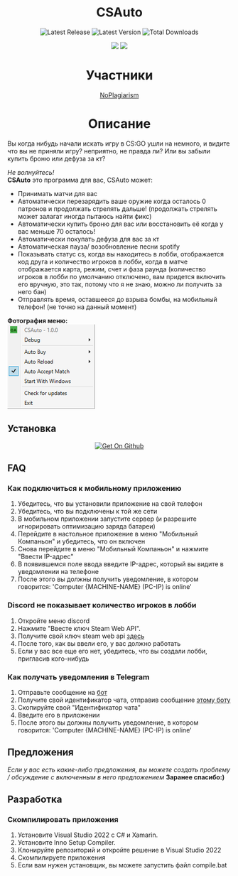 <h1 align="center">CSAuto</h1>
<!--
<p align="center">
   <a href="https://www.virustotal.com/gui/file/f68ba52499a4158e2d72876c33ea8ee5ade3ab496b2da4bbcb109383a29a61ed?nocache=1"><img src="https://github.com/MurkyYT/CSAuto/blob/dev/virustotal_icon.png?raw=true" height="40" alt="VirusTotal scan"></a>
</p>
-->
<p align="center">
  <img width="auto" src="https://img.shields.io/github/release-date/murkyyt/csauto?label=Latest%20release" alt="Latest Release">
  <img width="auto" src="https://img.shields.io/github/v/tag/murkyyt/csauto?label=Latest%20version" alt="Latest Version">
  <img width="auto" src="https://img.shields.io/github/downloads/murkyyt/csauto/total?color=brightgreen&label=Total%20downloads" alt="Total Downloads">
</p>
<p align="center">
  <a href="https://github.com/MurkyYT/CSAuto/blob/master/README.md"><img src="https://img.shields.io/badge/язык-en-red.svg"></a>
  <a href="https://github.com/MurkyYT/CSAuto/blob/master/README_ru.md"><img src="https://img.shields.io/badge/язык-ru-yellow.svg"></a>
</p>
<h1 align="center">Участники</h1>
<p align="center">    
  <a href="https://github.com/NoPlagiarism">NoPlagiarism</a>
  <!-- more links here -->
</p>

<h1 align="center">Описание</h1>
Вы когда нибудь начали искать игру в CS:GO ушли на немного, и видите что вы не приняли игру?
неприятно, не правда ли?
Или вы забыли купить броню или дефуза за кт?

*Не волнуйтесь!*  
**CSAuto** это программа для вас, CSAuto может:
* Принимать матчи для вас
* Автоматически перезарядить ваше оружие когда осталось 0 патронов и продолжать стрелять дальше! (продолжать стрелять может залагат иногда пытаюсь найти фикс)
* Автоматически купить броню для вас или восстановить её когда у вас меньше 70 осталось!
* Автоматически покупать дефуза для вас за кт
* Автоматическая пауза/ возобновление песни spotify
* Показывать статус cs, когда вы находитесь в лобби, отображается код друга и количество игроков в лобби, когда в матче отображается карта, режим, счет и фаза раунда (количество игроков в лобби по умолчанию отключено, вам придется включить его вручную, это так, потому что я не знаю, можно ли получить за него бан)
* Отправлять время, оставшееся до взрыва бомбы, на мобильный телефон! (не точно на данный момент)

**Фотография меню:**  
![right-click-menu](menuimage.png)
## Установка
<p align="center">    
  <a href="https://github.com/murkyyt/csauto/releases"><img src="https://github.com/machiav3lli/oandbackupx/blob/034b226cea5c1b30eb4f6a6f313e4dadcbb0ece4/badge_github.png" height="80" alt="Get On Github"></a>
</p>

## FAQ
### **Как подключиться к мобильному приложению**
  1. Убедитесь, что вы установили приложение на свой телефон
  2. Убедитесь, что вы подключены к той же сети
  3. В мобильном приложении запустите сервер (и разрешите игнорировать оптимизацию заряда батареи)
  4. Перейдите в настольное приложение в меню "Мобильный Компаньон" и убедитесь, что он включен
  5. Снова перейдите в меню "Мобильный Компаньон" и нажмите "Ввести IP-адрес"
  6. В появившемся поле ввода введите IP-адрес, который вы видите в уведомлении на телефоне
  7. После этого вы должны получить уведомление, в котором говорится: 'Computer {MACHINE-NAME} (PC-IP) is online'
### **Discord не показывает количество игроков в лобби**
   1. Откройте меню discord
   2. Нажмите "Ввесте ключ Steam Web API".
   3. Получите свой ключ steam web api [здесь](https://steamcommunity.com/dev)
   4. После того, как вы ввели его, у вас должно работать
   5. Если у вас все еще его нет, убедитесь, что вы создали лобби, пригласив кого-нибудь
### **Как получать уведомления в Telegram**
   1. Отправьте сообщение на [бот](https://t.me/csautonotification_bot)
   2. Получите свой идентификатор чата, отправив сообщение [этому боту](https://t.me/raw_info_bot)
   3. Скопируйте свой "Идентификатор чата"
   4. Введите его в приложении
   5. После этого вы должны получить уведомление, в котором говорится: 'Computer {MACHINE-NAME} (PC-IP) is online'
## Предложения
*Если у вас есть какие-либо предложения, вы можете создать проблему / обсуждение с включенным в него предложением*
**Заранее спасибо:)**
## Разработка

### Скомпилировать приложения

1. Установите Visual Studio 2022 с C# и Xamarin.
2. Установите Inno Setup Compiler.
3. Клонируйте репозиторий и откройте решение в Visual Studio 2022
4. Скомпилируете приложения
5. Если вам нужен установщик, вы можете запустить файл compile.bat
